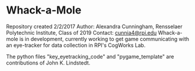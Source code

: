 # Whack-a-Mole
Repository created 2/2/2017
Author: Alexandra Cunningham, Rensselaer Polytechnic Institute, Class of 2019
Contact: cunnia4@rpi.edu
Whack-a-mole is in development, currently working to get game communicating with an eye-tracker for data collection in RPI's CogWorks Lab.

The python files "key_eyetracking_code" and "pygame_template" are contributions of John K. Lindstedt.
